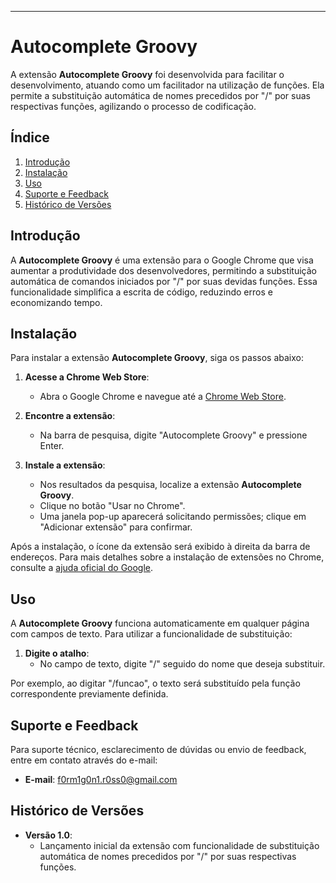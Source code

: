 ---

# Autocomplete Groovy

A extensão **Autocomplete Groovy** foi desenvolvida para facilitar o desenvolvimento, atuando como um facilitador na utilização de funções. Ela permite a substituição automática de nomes precedidos por "/" por suas respectivas funções, agilizando o processo de codificação.

## Índice

1. [Introdução](#introdução)
2. [Instalação](#instalação)
3. [Uso](#uso)
4. [Suporte e Feedback](#suporte-e-feedback)
5. [Histórico de Versões](#histórico-de-versões)

## Introdução

A **Autocomplete Groovy** é uma extensão para o Google Chrome que visa aumentar a produtividade dos desenvolvedores, permitindo a substituição automática de comandos iniciados por "/" por suas devidas funções. Essa funcionalidade simplifica a escrita de código, reduzindo erros e economizando tempo.

## Instalação

Para instalar a extensão **Autocomplete Groovy**, siga os passos abaixo:

1. **Acesse a Chrome Web Store**:
   - Abra o Google Chrome e navegue até a [Chrome Web Store](https://chrome.google.com/webstore).

2. **Encontre a extensão**:
   - Na barra de pesquisa, digite "Autocomplete Groovy" e pressione Enter.

3. **Instale a extensão**:
   - Nos resultados da pesquisa, localize a extensão **Autocomplete Groovy**.
   - Clique no botão "Usar no Chrome".
   - Uma janela pop-up aparecerá solicitando permissões; clique em "Adicionar extensão" para confirmar.

Após a instalação, o ícone da extensão será exibido à direita da barra de endereços. Para mais detalhes sobre a instalação de extensões no Chrome, consulte a [ajuda oficial do Google](https://support.google.com/chrome_webstore/answer/2664769?hl=pt-BR).

## Uso

A **Autocomplete Groovy** funciona automaticamente em qualquer página com campos de texto. Para utilizar a funcionalidade de substituição:

1. **Digite o atalho**:
   - No campo de texto, digite "/" seguido do nome que deseja substituir.

Por exemplo, ao digitar "/funcao", o texto será substituído pela função correspondente previamente definida.

## Suporte e Feedback

Para suporte técnico, esclarecimento de dúvidas ou envio de feedback, entre em contato através do e-mail:

- **E-mail**: f0rm1g0n1.r0ss0@gmail.com

## Histórico de Versões

- **Versão 1.0**:
  - Lançamento inicial da extensão com funcionalidade de substituição automática de nomes precedidos por "/" por suas respectivas funções. 
